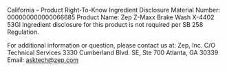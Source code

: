  
 
 
California – Product Right-To-Know Ingredient Disclosure 
Material Number: 000000000000066685 
Product Name: Zep Z-Maxx Brake Wash X-4402 53Gl 
Ingredient disclosure for this product is not required per SB 258 Regulation. 
 
For additional information or question, please contact us at: 
Zep, Inc. 
C/O Technical Services 
3330 Cumberland Blvd. SE, Ste 700 
Atlanta, GA 30339 
Email: asktech@zep.com 
 
 
 
 
